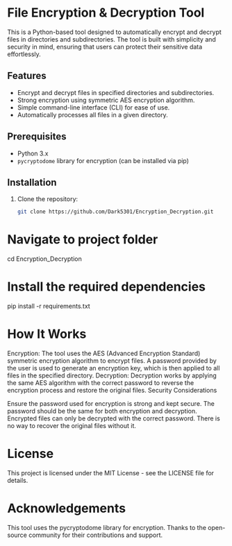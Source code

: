# File Encryption & Decryption Tool

This is a Python-based tool designed to automatically encrypt and decrypt files in directories and subdirectories. The tool is built with simplicity and security in mind, ensuring that users can protect their sensitive data effortlessly.

## Features

- Encrypt and decrypt files in specified directories and subdirectories.
- Strong encryption using symmetric AES encryption algorithm.
- Simple command-line interface (CLI) for ease of use.
- Automatically processes all files in a given directory.
  
## Prerequisites

- Python 3.x
- `pycryptodome` library for encryption (can be installed via pip)

## Installation

1. Clone the repository:
   ```bash
   git clone https://github.com/Dark5301/Encryption_Decryption.git

# Navigate to project folder 

cd Encryption_Decryption

# Install the required dependencies

pip install -r requirements.txt

# How It Works

Encryption: The tool uses the AES (Advanced Encryption Standard) symmetric encryption algorithm to encrypt files. A password provided by the user is used to generate an encryption key, which is then applied to all files in the specified directory.
Decryption: Decryption works by applying the same AES algorithm with the correct password to reverse the encryption process and restore the original files.
Security Considerations

Ensure the password used for encryption is strong and kept secure.
The password should be the same for both encryption and decryption.
Encrypted files can only be decrypted with the correct password. There is no way to recover the original files without it.

# License

This project is licensed under the MIT License - see the LICENSE file for details.

# Acknowledgements

This tool uses the pycryptodome library for encryption.
Thanks to the open-source community for their contributions and support.


